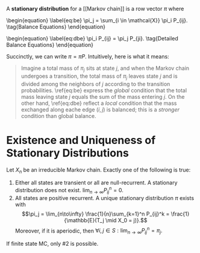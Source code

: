 A **stationary distribution** for a [[Markov chain]] is a row vector $\pi$ where

\begin{equation}
\label{eq:be}
\pi_j = \sum_{i \in \mathcal{X}} \pi_i P_{ij}. \tag{Balance Equations}
\end{equation}

\begin{equation}
\label{eq:dbe}
\pi_i P_{ij} = \pi_j P_{ji}. \tag{Detailed Balance Equations}
\end{equation}

Succinctly, we can write $\pi = \pi P$. Intuitively, here is what it means:

> Imagine a total mass of $\pi_j$ sits at state $j$, and when the Markov chain undergoes a transition, the total mass of $\pi_j$ leaves state $j$ and is divided among the neighbors of $j$ according to the transition probabilities. \ref{eq:be} express the _global_ condition that the total mass leaving state $j$ equals the sum of the mass entering $j$. On the other hand, \ref{eq:dbe} reflect a _local_ condition that the mass exchanged along eache edge $(i, j)$ is balanced; this is a _stronger_ condition than global balance.


# Existence and Uniqueness of Stationary Distributions

Let $X_n$ be an irreducible Markov chain. Exactly one of the following is true:

1. Either all states are transient or all are null-recurrent. A stationary distribution does not exist. $\lim_{n\to \infty} P_{ij}^n = 0.$
2. All states are positive recurrent. A unique stationary distribution $\pi$ exists with $$\pi_j = \lim_{n\to\infty} \frac{1}{n}\sum_{k=1}^n P_{ij}^k = \frac{1}{\mathbb{E}(T_j \mid X_0 = j)}.$$ Moreover, if it is aperiodic, then $\forall i, j \in S: \lim_{n \to\infty} P_{ij}^n = \pi_j.$

If finite state MC, only #2 is possible.